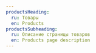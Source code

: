 ```yaml
---
productsHeading:
  ru: Товары
  en: Products
productsSubheading:
  ru: Описание страницы товаров
  en: Products page description
---
```

